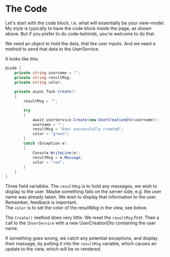 # The Code
Let's start with the code block, i.e. what will essentially be your view-model. My style is typically to have the code block inside the page, as shown above. But if you prefer to do code-behinds, you're welcome to do that.

We need an object to hold the data, that the user inputs. And we need a method to send that data to the UserService.

It looks like this:

```csharp
@code {
    private string username = "";
    private string resultMsg;
    private string color;
    
    private async Task Create()
    {
        resultMsg = "";

        try
        {
            await userService.Create(new UserCreationDto(username));
            username = "";
            resultMsg = "User successfully created";
            color = "green";
        }
        catch (Exception e)
        {
            Console.WriteLine(e);
            resultMsg = e.Message;
            color = "red";
        }
    }
}
```

Three field variables. The `resultMsg` is to hold any messages, we wish to display to the user. Maybe something fails on the server side, e.g. the user name was already taken. We wish to display that information to the user. Remember, feedback is important.\
The `color` is to set the color of the resultMsg in the view, see below.

The `Create()` method does very little. We reset the `resultMsg` first. Then a call to the `IUserService` with a new UserCreationDto containing the user name.

If something goes wrong, we catch any potential exceptions, and display their message, by putting it into the `resultMsg` variable, which causes an update to the view, which will be re-rendered.
